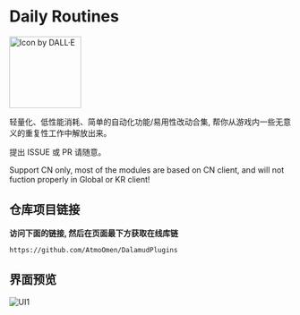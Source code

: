 # Daily Routines

<img src="https://raw.githubusercontent.com/AtmoOmen/DailyRoutines/main/Assets/Images/icon.png" width="128" height="128" alt="Icon by DALL·E">

轻量化、低性能消耗、简单的自动化功能/易用性改动合集, 帮你从游戏内一些无意义的重复性工作中解放出来。

提出 ISSUE 或 PR 请随意。

Support CN only, most of the modules are based on CN client, and will not fuction properly in Global or KR client!

## 仓库项目链接

**访问下面的链接, 然后在页面最下方获取在线库链**

```
https://github.com/AtmoOmen/DalamudPlugins
```

## 界面预览

![UI1](https://raw.githubusercontent.com/AtmoOmen/DailyRoutines/main/Assets/Images/UI-1.png)

## 